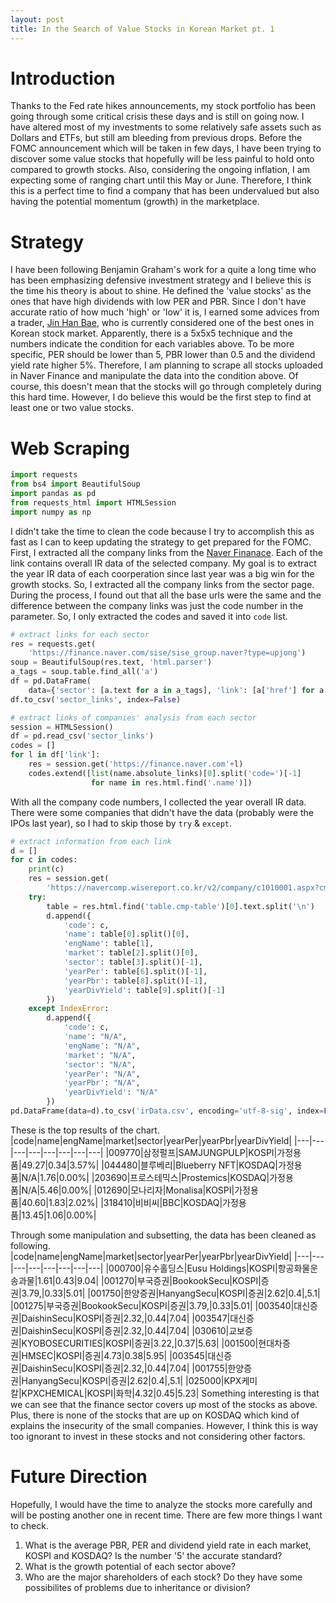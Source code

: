 ```yaml
---
layout: post
title: In the Search of Value Stocks in Korean Market pt. 1
---
```

# Introduction
Thanks to the Fed rate hikes announcements, my stock portfolio has been going through some critical crisis these days and is still on going now. I have altered most of my investments to some relatively safe assets such as Dollars and ETFs, but still am bleeding from previous drops. Before the FOMC announcement which will be taken in few days, I have been trying to discover some value stocks that hopefully will be less painful to hold onto compared to growth stocks. Also, considering the ongoing inflation, I am expecting some of ranging chart until this May or June. Therefore, I think this is a perfect time to find a company that has been undervalued but also having the potential momentum (growth) in the marketplace.

# Strategy
I have been following Benjamin Graham's work for a quite a long time who has been emphasizing defensive investment strategy and I believe this is the time his theory is about to shine. He defined the 'value stocks' as the ones that have high dividends with low PER and PBR. Since I don't have accurate ratio of how much 'high' or 'low' it is, I earned some advices from a trader, [Jin Han Bae](https://www.youtube.com/channel/UCu2R3TCLSxYV8pRyBGNOh2g), who is currently considered one of the best ones in Korean stock market. Apparently, there is a 5x5x5 technique and the numbers indicate the condition for each variables above. To be more specific, PER should be lower than 5, PBR lower than 0.5 and the dividend yield rate higher 5%.
Therefore, I am planning to scrape all stocks uploaded in Naver Finance and manipulate the data into the condition above. Of course, this doesn't mean that the stocks will go through completely during this hard time. However, I do believe this would be the first step to find at least one or two value stocks.

# Web Scraping
```python
import requests
from bs4 import BeautifulSoup
import pandas as pd
from requests_html import HTMLSession
import numpy as np
```
I didn't take the time to clean the code because I try to accomplish this as fast as I can to keep updating the strategy to get prepared for the FOMC. 
First, I extracted all the company links from the [Naver Finanace](https://finance.naver.com/). Each of the link contains overall IR data of the selected company. My goal is to extract the year IR data of each coorperation since last year was a big win for the growth stocks. So, I extracted all the company links from the sector page. During the process, I found out that all the base urls were the same and the difference between the company links was just the code number in the parameter. So, I only extracted the codes and saved it into `code` list.
```python
# extract links for each sector
res = requests.get(
    'https://finance.naver.com/sise/sise_group.naver?type=upjong')
soup = BeautifulSoup(res.text, 'html.parser')
a_tags = soup.table.find_all('a')
df = pd.DataFrame(
    data={'sector': [a.text for a in a_tags], 'link': [a['href'] for a in a_tags]})
df.to_csv('sector_links', index=False)

# extract links of companies' analysis from each sector
session = HTMLSession()
df = pd.read_csv('sector_links')
codes = []
for l in df['link']:
    res = session.get('https://finance.naver.com'+l)
    codes.extend([list(name.absolute_links)[0].split('code=')[-1]
                  for name in res.html.find('.name')])
```
With all the company code numbers, I collected the year overall IR data. There were some companies that didn't have the data (probably were the IPOs last year), so I had to skip those by `try` & `except`.
```python
# extract information from each link
d = []
for c in codes:
    print(c)
    res = session.get(
        'https://navercomp.wisereport.co.kr/v2/company/c1010001.aspx?cmp_cd='+c)
    try:
        table = res.html.find('table.cmp-table')[0].text.split('\n')
        d.append({
            'code': c,
            'name': table[0].split()[0],
            'engName': table[1],
            'market': table[2].split()[0],
            'sector': table[3].split()[-1],
            'yearPer': table[6].split()[-1],
            'yearPbr': table[8].split()[-1],
            'yearDivYield': table[9].split()[-1]
        })
    except IndexError:
        d.append({
            'code': c,
            'name': "N/A",
            'engName': "N/A",
            'market': "N/A",
            'sector': "N/A",
            'yearPer': "N/A",
            'yearPbr': "N/A",
            'yearDivYield': "N/A"
        })
pd.DataFrame(data=d).to_csv('irData.csv', encoding='utf-8-sig', index=False)
```
These is the top results of the chart.
|code|name|engName|market|sector|yearPer|yearPbr|yearDivYield|
|---|---|---|---|---|---|---|---|
|009770|삼정펄프|SAMJUNGPULP|KOSPI|가정용품|49.27|0.34|3.57%|
|044480|블루베리|Blueberry NFT|KOSDAQ|가정용품|N/A|1.76|0.00%|
|203690|프로스테믹스|Prostemics|KOSDAQ|가정용품|N/A|5.46|0.00%|
|012690|모나리자|Monalisa|KOSPI|가정용품|40.60|1.83|2.02%|
|318410|비비씨|BBC|KOSDAQ|가정용품|13.45|1.06|0.00%|

Through some manipulation and subsetting, the data has been cleaned as following.
|code|name|engName|market|sector|yearPer|yearPbr|yearDivYield|
|---|---|---|---|---|---|---|---|
|000700|유수홀딩스|Eusu Holdings|KOSPI|항공화물운송과물|1.61|0.43|9.04|
|001270|부국증권|BookookSecu|KOSPI|증권|3.79,|0.33|5.01|
|001750|한양증권|HanyangSecu|KOSPI|증권|2.62|0.4|,5.1|
|001275|부국증권|BookookSecu|KOSPI|증권|3.79,|0.33|5.01|
|003540|대신증권|DaishinSecu|KOSPI|증권|2.32,|0.44|7.04|
|003547|대신증권|DaishinSecu|KOSPI|증권|2.32,|0.44|7.04|
|030610|교보증권|KYOBOSECURITIES|KOSPI|증권|3.22,|0.37|5.63|
|001500|현대차증권|HMSEC|KOSPI|증권|4.73|0.38|5.95|
|003545|대신증권|DaishinSecu|KOSPI|증권|2.32,|0.44|7.04|
|001755|한양증권|HanyangSecu|KOSPI|증권|2.62|0.4|,5.1|
|025000|KPX케미칼|KPXCHEMICAL|KOSPI|화학|4.32|0.45|5.23|
Something interesting is that we can see that the finance sector covers up most of the stocks as above. Plus, there is none of the stocks that are up on KOSDAQ which kind of explains the insecurity of the small companies. However, I think this is way too ignorant to invest in these stocks and not considering other factors.

# Future Direction
Hopefully, I would have the time to analyze the stocks more carefully and will be posting another one in recent time. There are few more things I want to check.
1. What is the average PBR, PER and dividend yield rate in each market, KOSPI and KOSDAQ? Is the number '5' the accurate standard?
2. What is the growth potential of each sector above?
3. Who are the major shareholders of each stock? Do they have some possibilites of problems due to inheritance or division?